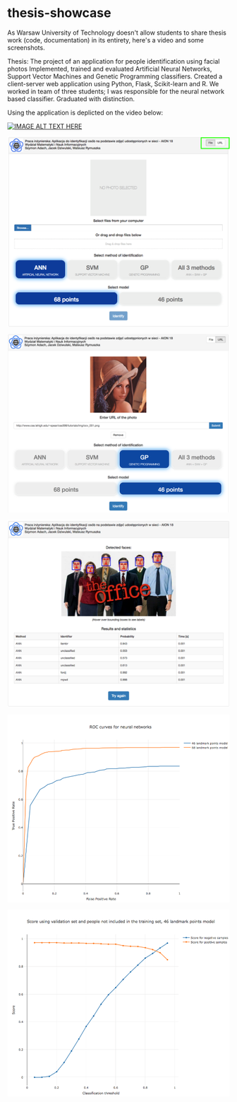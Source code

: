 # thesis-showcase
As Warsaw University of Technology doesn't allow students to share thesis work (code, documentation) in its entirety, here's a video and some screenshots.

Thesis: The project of an application for people identification using facial photos
Implemented, trained and evaluated Artificial Neural Networks, Support Vector Machines and Genetic Programming classifiers. Created a client-server web application using Python, Flask, Scikit-learn and R.
We worked in team of three students; I was responsible for the neural network based classifier.
Graduated with distinction.

Using the application is deplicted on the video below:

[![IMAGE ALT TEXT HERE](https://img.youtube.com/vi/dUCeXeRoBRQ/0.jpg)](https://youtu.be/dUCeXeRoBRQ?t=1m39s) 

![Main menu](https://github.com/L-Dogg/thesis-showcase/raw/master/main_menu.png)

![Upload screen](https://github.com/L-Dogg/thesis-showcase/raw/master/url_menu.png)

![Results page](https://github.com/L-Dogg/thesis-showcase/raw/master/results_page.png)

![ANN ROC](https://github.com/L-Dogg/thesis-showcase/raw/master/ann_roc.png)

![ANN Classify Threshold](https://github.com/L-Dogg/thesis-showcase/raw/master/ann_classify_threshold_46.png)

